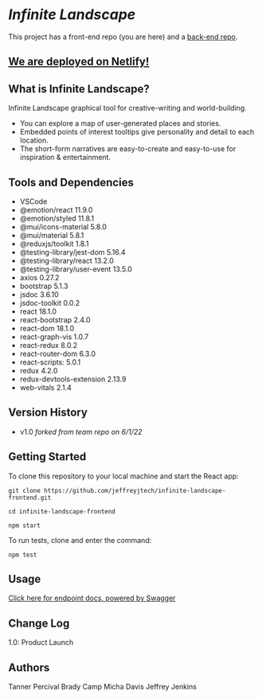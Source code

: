 
# ***Infinite Landscape***

This project has a front-end repo (you are here) and a [back-end repo](https://github.com/jeffreyjtech/infinite-landscape-backend).

## [We are deployed on Netlify!](https://infinite-landscape-jjtech.netlify.app/)

## What is Infinite Landscape?

Infinite Landscape graphical tool for creative-writing and world-building.

* You can explore a map of user-generated places and stories.
* Embedded points of interest tooltips give personality and detail to each location.
* The short-form narratives are easy-to-create and easy-to-use for inspiration & entertainment.

## Tools and Dependencies

* VSCode
* @emotion/react 11.9.0
* @emotion/styled 11.8.1
* @mui/icons-material 5.8.0
* @mui/material 5.8.1
* @reduxjs/toolkit 1.8.1
* @testing-library/jest-dom 5.16.4
* @testing-library/react 13.2.0
* @testing-library/user-event 13.5.0
* axios 0.27.2
* bootstrap 5.1.3
* jsdoc 3.6.10
* jsdoc-toolkit 0.0.2
* react 18.1.0
* react-bootstrap 2.4.0
* react-dom 18.1.0
* react-graph-vis 1.0.7
* react-redux 8.0.2
* react-router-dom 6.3.0
* react-scripts: 5.0.1
* redux 4.2.0
* redux-devtools-extension 2.13.9
* web-vitals 2.1.4

## Version History

* v1.0 *forked from team repo on 6/1/22*

## Getting Started

To clone this repository to your local machine and start the React app:

```ubuntu
git clone https://github.com/jeffreyjtech/infinite-landscape-frontend.git

cd infinite-landscape-frontend

npm start
```

To run tests, clone and enter the command:

```ubuntu
npm test
```

## Usage

[Click here for endpoint docs, powered by Swagger](https://infinite-landscape-backend.herokuapp.com/api-docs)

<!-- ## Data Flow (Frontend, Backend, REST API)

***[Add a clean and clear explanation of what the data flow is. Walk me through it.]***
![Data Flow Diagram](/assets/img/Flowchart.png)

## Data Model

### Overall Project Schema

***[Add a description of your DB schema. Explain the relationships to me.]***
![Database Schema](/assets/img/ERD.png) -->

## Change Log

1.0: Product Launch

## Authors

Tanner Percival
Brady Camp
Micha Davis
Jeffrey Jenkins
